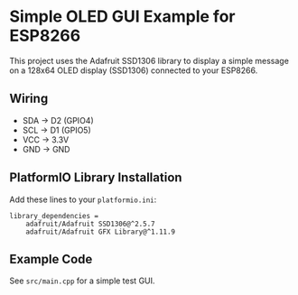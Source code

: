 # Simple OLED GUI Example for ESP8266

This project uses the Adafruit SSD1306 library to display a simple message on a 128x64 OLED display (SSD1306) connected to your ESP8266.

## Wiring
- SDA -> D2 (GPIO4)
- SCL -> D1 (GPIO5)
- VCC -> 3.3V
- GND -> GND

## PlatformIO Library Installation
Add these lines to your `platformio.ini`:

```
library_dependencies =
    adafruit/Adafruit SSD1306@^2.5.7
    adafruit/Adafruit GFX Library@^1.11.9
```

## Example Code
See `src/main.cpp` for a simple test GUI.
